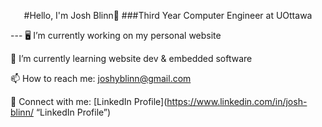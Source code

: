 <p align="center">
#Hello, I'm Josh Blinn🙂
###Third Year Computer Engineer at UOttawa
</p>
---
🖥️ I’m currently working on my personal website

🌱 I’m currently learning website dev & embedded software

📫 How to reach me: joshyblinn@gmail.com

🔗 Connect with me: [LinkedIn Profile](https://www.linkedin.com/in/josh-blinn/ “LinkedIn Profile”)

<!--
**LeBlinn/LeBlinn** is a ✨ _special_ ✨ repository because its `README.md` (this file) appears on your GitHub profile.

Here are some ideas to get you started:

- 🔭 I’m currently working on ...
- 🌱 I’m currently learning ...
- 👯 I’m looking to collaborate on ...
- 🤔 I’m looking for help with ...
- 💬 Ask me about ...
- 📫 How to reach me: ...
- 😄 Pronouns: ...
- ⚡ Fun fact: ...
-->
